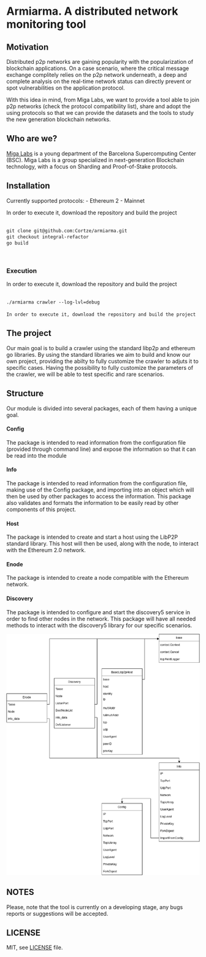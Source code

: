 # Armiarma. A distributed network monitoring tool

## Motivation
Distributed p2p networks are gaining popularity with the popularization of blockchain applications. On a case scenario, where the critical message exchange complitely relies on the p2p network underneath, a deep and complete analysis on the real-time network status can directly prevent or spot vulnerabilities on the application protocol.

With this idea in mind, from Miga Labs, we want to provide a tool able to join p2p networks (check the protocol compatibility list), share and adopt the using protocols so that we can provide the datasets and the tools to study the new generation blockchain networks.

## Who are we?
[Miga Labs](http://migalabs.es/) is a young department of the Barcelona Supercomputing Center (BSC). Miga Labs is a group specialized in next-generation Blockchain technology, with a focus on Sharding and Proof-of-Stake protocols.

## Installation

Currently supported protocols:
    - Ethereum 2
        - Mainnet

In order to execute it, download the repository and build the project
```

git clone git@github.com:Cortze/armiarma.git
git checkout integral-refactor
go build



```

### Execution
In order to execute it, download the repository and build the project
```

./armiarma crawler --log-lvl=debug

In order to execute it, download the repository and build the project
```

## The project

Our main goal is to build a crawler using the standard libp2p and ethereum go libraries.
By using the standard libraries we aim to build and know our own project, providing the abilty to fully customize the crawler to adjuts it to specific cases.
Having the possibility to fully customize the parameters of the crawler, we will be able to test specific and rare scenarios.

## Structure

Our module is divided into several packages, each of them having a unique goal.

#### Config
The package is intended to read information from the configuration file (provided through command line) and expose the information so that it can be read into the module

#### Info
The package is intended to read information from the configuration file, making use of the Config package, and importing into an object which will then be used by other packages to access the information. This package also validates and formats the information to be easily read by other components of this project.

#### Host
The package is intended to create and start a host using the LibP2P standard library. This host will then be used, along with the node, to interact with the Ethereum 2.0 network.

#### Enode
The package is intended to create a node compatible with the Ethereum network.

#### Discovery
The package is intended to configure and start the discovery5 service in order to find other nodes in the network.
This package will have all needed methods to interact with the discovery5 library for our specific scenarios.


![alt text](https://github.com/Cortze/armiarma/blob/integral-refactor/Armiarma_packages.drawio.png)

## NOTES
Please, note that the tool is currently on a developing stage, any bugs reports or suggestions will be accepted.

## LICENSE
MIT, see [LICENSE](https://github.com/Cortze/armiarma/blob/master/LICENSE) file.

